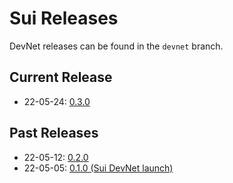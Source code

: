 # Sui Releases

DevNet releases can be found in the `devnet` branch.

## Current Release
* 22-05-24: [0.3.0](https://github.com/MystenLabs/sui/releases/tag/devnet-0.3.0-rc)

## Past Releases
* 22-05-12: [0.2.0](https://medium.com/mysten-labs/sui-release-notes-v0-2-0-7b377e2bf01)
* 22-05-05: [0.1.0 (Sui DevNet launch)](https://medium.com/mysten-labs/sui-devnet-public-release-a2be304ff36b)
